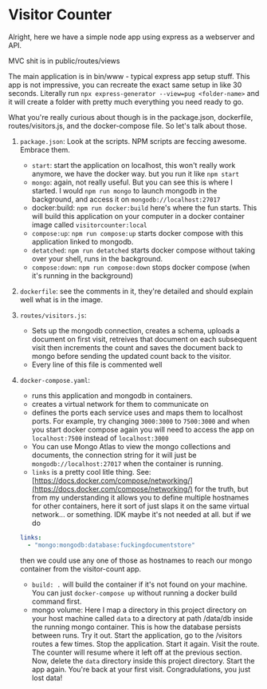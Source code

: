 # Visitor Counter

Alright, here we have a simple node app using express as a webserver and API.

MVC shit is in public/routes/views

The main application is in bin/www - typical express app setup stuff. This app is not impressive, you can recreate the exact same setup in like 30 seconds. Literally run `npx express-generator --view=pug <folder-name>` and it will create a folder with pretty much everything you need ready to go.

What you're really curious about though is in the package.json, dockerfile, routes/visitors.js, and the docker-compose file. So let's talk about those.

1. `package.json`: Look at the scripts. NPM scripts are feccing awesome. Embrace them.
    * `start`: start the application on localhost, this won't really work anymore, we have the docker way. but you run it like `npm start`
    * `mongo`: again, not really useful. But you can see this is where I started. I would `npm run mongo` to launch mongodb in the background, and access it on `mongodb://localhost:27017`
    * docker:build: `npm run docker:build` here's where the fun starts. This will build this application on your computer in a docker container image called `visitorcounter:local`
    * `compose:up`: `npm run compose:up` starts docker compose with this application linked to mongodb.
    * `detatched`: `npm run detatched` starts docker compose without taking over your shell, runs in the background.
    * `compose:down`: `npm run compose:down` stops docker compose (when it's running in the background)

2. `dockerfile`: see the comments in it, they're detailed and should explain well what is in the image.
3. `routes/visitors.js`: 
    * Sets up the mongodb connection, creates a schema, uploads a document on first visit, retreives that document on each subsequent visit then increments the count and saves the document back to mongo before sending the updated count back to the visitor.
    * Every line of this file is commented well
4. `docker-compose.yaml`:
    * runs this application and mongodb in containers.
    * creates a virtual network for them to communicate on
    * defines the ports each service uses and maps them to localhost ports. For example, try changing `3000:3000` to `7500:3000` and when you start docker compose again you will need to access the app on `localhost:7500` instead of `localhost:3000`
    * You can use Mongo Atlas to view the mongo collections and documents, the connection string for it will just be `mongodb://localhost:27017` when the container is running.
    * `links` is a pretty cool litle thing. See: [https://docs.docker.com/compose/networking/](https://docs.docker.com/compose/networking/) for the truth, but from my understanding it allows you to define multiple hostnames for other containers, here it sort of just slaps it on the same virtual network... or something. IDK maybe it's not needed at all. but if we do 
    ```yaml
    links:
      - "mongo:mongodb:database:fuckingdocumentstore"
    ```
    then we could use any one of those as hostnames to reach our mongo container from the visitor-count app.
    * `build: .` will build the container if it's not found on your machine. You can just `docker-compose up` without running a docker build command first.
    * mongo volume: Here I map a directory in this project directory on your host machine called `data` to a directory at path /data/db inside the running mongo container. This is how the database persists between runs. Try it out. Start the application, go to the /visitors routes a few times. Stop the application. Start it again. Visit the route. The counter will resume where it left off at the previous section. Now, delete the `data` directory inside this project directory. Start the app again. You're back at your first visit. Congradulations, you just lost data!

